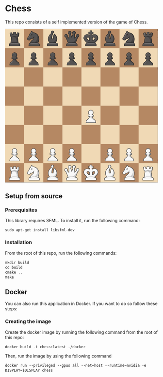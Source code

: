 # Chess

This repo consists of a self implemented version of the game of Chess.

<img src="/docs/img/thumbnail.png" alt="Example image of the chess board."/>

## Setup from source

### Prerequisites
This library requires SFML. To install it, run the following command:
```
sudo apt-get install libsfml-dev
```

### Installation
From the root of this repo, run the following commands:
```
mkdir build
cd build
cmake ..
make
```

## Docker 

You can also run this application in Docker. If you want to do so follow these steps:

### Creating the image
Create the docker image by running the following command from the root of this repo:
```
docker build -t chess:latest ./docker
```

Then, run the image by using the following command

```
docker run --privileged --gpus all --net=host --runtime=nvidia -e DISPLAY=$DISPLAY chess
```
